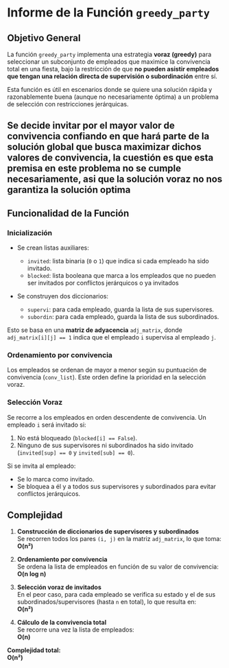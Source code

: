 # Informe de la Función `greedy_party`

## Objetivo General

La función `greedy_party` implementa una estrategia **voraz (greedy)** para seleccionar un subconjunto de empleados que maximice la convivencia total en una fiesta, bajo la restricción de que **no pueden asistir empleados que tengan una relación directa de supervisión o subordinación** entre sí.

Esta función es útil en escenarios donde se quiere una solución rápida y razonablemente buena (aunque no necesariamente óptima) a un problema de selección con restricciones jerárquicas.

Se decide invitar por el mayor valor de convivencia confiando en que hará parte de la solución global que busca maximizar dichos valores de convivencia, la cuestión es que esta premisa en este problema no se cumple necesariamente, asi que la solución voraz no nos garantiza la solución optima
---

## Funcionalidad de la Función

### Inicialización

- Se crean listas auxiliares:
  - `invited`: lista binaria (`0` o `1`) que indica si cada empleado ha sido invitado.
  - `blocked`: lista booleana que marca a los empleados que no pueden ser invitados por conflictos jerárquicos o ya invitados

- Se construyen dos diccionarios:
  - `supervi`: para cada empleado, guarda la lista de sus supervisores.
  - `subordin`: para cada empleado, guarda la lista de sus subordinados.

Esto se basa en una **matriz de adyacencia** `adj_matrix`, donde `adj_matrix[i][j] == 1` indica que el empleado `i` supervisa al empleado `j`.

### Ordenamiento por convivencia

Los empleados se ordenan de mayor a menor según su puntuación de convivencia (`conv_list`). Este orden define la prioridad en la selección voraz.

### Selección Voraz

Se recorre a los empleados en orden descendente de convivencia. Un empleado `i` será invitado si:

1. No está bloqueado (`blocked[i] == False`).
2. Ninguno de sus supervisores ni subordinados ha sido invitado (`invited[sup] == 0` y `invited[sub] == 0`).

Si se invita al empleado:
- Se lo marca como invitado.
- Se bloquea a él y a todos sus supervisores y subordinados para evitar conflictos jerárquicos.

## Complejidad

1. **Construcción de diccionarios de supervisores y subordinados**  
   Se recorren todos los pares `(i, j)` en la matriz `adj_matrix`, lo que toma:  
   **O(n²)**

2. **Ordenamiento por convivencia**  
   Se ordena la lista de empleados en función de su valor de convivencia:  
   **O(n log n)**

3. **Selección voraz de invitados**  
   En el peor caso, para cada empleado se verifica su estado y el de sus subordinados/supervisores (hasta `n` en total), lo que resulta en:  
   **O(n²)**

4. **Cálculo de la convivencia total**  
   Se recorre una vez la lista de empleados:  
   **O(n)**

**Complejidad total:**  
**O(n²)**





